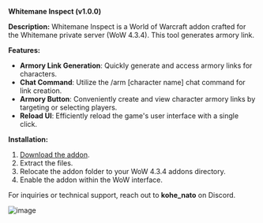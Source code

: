 **Whitemane Inspect (v1.0.0)**

**Description:**
Whitemane Inspect is a World of Warcraft addon crafted for the Whitemane private server (WoW 4.3.4). This tool generates armory link.

**Features:**
- **Armory Link Generation**: Quickly generate and access armory links for characters.
- **Chat Command**: Utilize the /arm [character name] chat command for link creation.
- **Armory Button**: Conveniently create and view character armory links by targeting or selecting players.
- **Reload UI**: Efficiently reload the game's user interface with a single click.

**Installation:**
1. [Download the addon](https://github.com/listicxkohe/Whitemane-Helper/releases/download/release/wtiv1.zip).
2. Extract the files.
3. Relocate the addon folder to your WoW 4.3.4 addons directory.
4. Enable the addon within the WoW interface.

For inquiries or technical support, reach out to **kohe_nato** on Discord.

![image](https://github.com/listicxkohe/Whitemane-Helper/assets/33599958/d2f20971-9637-4a12-a526-6dfea9d83135)


